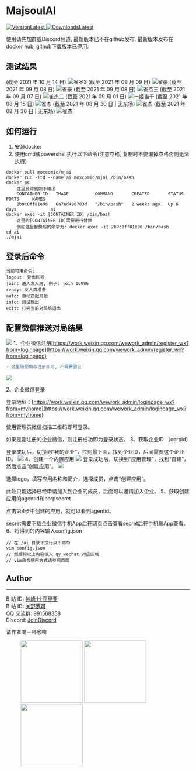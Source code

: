 # MajsoulAI
[![VersionLatest](https://img.shields.io/github/release/moxcomic/MajsoulAI) ![DownloadsLatest](https://img.shields.io/github/downloads/moxcomic/MajsoulAI/latest/total)](https://github.com/moxcomic/MajsoulAI/releases/latest)

使用请先加群或Discord频道, 最新版本已不在github发布. 最新版本发布在docker hub, github下载版本已停用.

## 测试结果
(截至 2021 年 10 月 14 日)
![雀圣3](./imgs/majsoul-7.png)
(截至 2021 年 09 月 09 日)
![雀豪](./imgs/majsoul-6.png)
(截至 2021 年 09 月 08 日)
![雀豪](./imgs/majsoul-5.png)
(截至 2021 年 09 月 08 日)
![雀杰三](./imgs/majsoul-4.png)
(截至 2021 年 09 月 07 日)
![雀杰二](./imgs/majsoul-3.png)
(截至 2021 年 09 月 01 日)
![一姬当千](./imgs/yijidangqian-0.PNG)
(截至 2021 年 08 月 15 日)
![雀杰](./imgs/majsoul-0.jpg)
(截至 2021 年 08 月 30 日 | 无东场)
![雀杰](./imgs/majsoul-1.png)
(截至 2021 年 08 月 30 日 | 无东场)
![雀杰](./imgs/majsoul-2.png)

## 如何运行
1. 安装docker
2. 使用cmd或powershell执行以下命令(注意空格, 复制时不要漏掉空格否则无法执行)
```shell
docker pull moxcomic/mjai
docker run -itd --name ai moxcomic/mjai /bin/bash
docker ps
    这里会得到如下输出
    CONTAINER ID   IMAGE          COMMAND       CREATED       STATUS      PORTS     NAMES
    2b9c0ff81e96   6a7ed490783d   "/bin/bash"   2 weeks ago   Up 6 days             ai
docker exec -it [CONTAINER ID] /bin/bash
    这里的[CONTAINER ID]需要进行替换
    例如这里替换后的命令为: docker exec -it 2b9c0ff81e96 /bin/bash
cd ai
./mjai
```

## 登录后命令
```
当前可用命令:
logout: 登出账号
join: 进入友人房, 例子: join 10086
ready: 友人房准备
auto: 自动匹配开始
info: 调试输出
exit: 打完当前对局后退出
```

## 配置微信推送对局结果
![](./imgs/push.PNG)
1、企业微信注册[https://work.weixin.qq.com/wework_admin/register_wx?from=loginpage](https://work.weixin.qq.com/wework_admin/register_wx?from=loginpage)

```diff
- 这里随便填写注册即可, 不需要验证
```
![](https://upload-images.jianshu.io/upload_images/22319199-f1aa61e705745597.png?imageMogr2/auto-orient/strip|imageView2/2/w/523)

2、企业微信登录

登录地址：[https://work.weixin.qq.com/wework_admin/loginpage_wx?from=myhome](https://work.weixin.qq.com/wework_admin/loginpage_wx?from=myhome)

使用管理员微信扫描二维码即可登录。

如果是刚注册的企业微信，则注册成功即为登录状态。
3、获取企业ID （corpid）

登录成功后，切换到“我的企业”，拉到最下面，找到企业ID，后面需要这个企业ID。
![](https://upload-images.jianshu.io/upload_images/22319199-7799de070beb1b28.png?imageMogr2/auto-orient/strip|imageView2/2/w/1107)
4、创建一个内置应用
![](https://upload-images.jianshu.io/upload_images/22319199-a7d0643e43911b94.png?imageMogr2/auto-orient/strip|imageView2/2/w/1096)
登录成功后，切换到“应用管理”，找到“自建”，然后点击“创建应用”。
![](https://upload-images.jianshu.io/upload_images/22319199-f68bb558850bfa32.png?imageMogr2/auto-orient/strip|imageView2/2/w/402)

选择logo，填写应用名称和简介，选择成员，点击“创建应用”。

此处只能选择已经申请加入到企业的成员，后面可以邀请加入企业。
5、获取创建应用的agentid和corpsecret

点击第4步中创建的应用，就可以看到agentid。

secret需要下载企业微信手机App后在网页点击查看secret后在手机端App查看。
6、将得到的内容输入config.json
```shell
// 在 /ai 目录下执行以下命令
vim config.json
// 然后将以上内容填入 qy_wechat 对应区域
// vim命令使用方式请参照百度
```

## Author

---

B 站 ID: [神崎·H·亚里亚](https://space.bilibili.com/898411/)  
B 站 ID: [关野萝可](https://space.bilibili.com/612462792/)  
QQ 交流群: [991568358](https://jq.qq.com/?_wv=1027&k=3gaKRwqg)  
Discord: [JoinDiscord](https://discord.gg/eNKz25Xf3r)

请作者喝一杯咖啡

<figure class="third">
    <img src="https://moxcomic.github.io/wechat.png" width=170>
    <img src="https://moxcomic.github.io/alipay.png" width=170>
    <img src="https://moxcomic.github.io/qq.png" width=170>
</figure>
